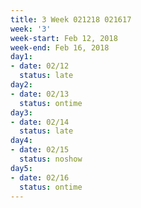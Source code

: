 ```yaml
---
title: 3 Week 021218 021617
week: '3'
week-start: Feb 12, 2018
week-end: Feb 16, 2018
day1:
- date: 02/12
  status: late
day2:
- date: 02/13
  status: ontime
day3:
- date: 02/14
  status: late
day4:
- date: 02/15
  status: noshow
day5:
- date: 02/16
  status: ontime
---
```


